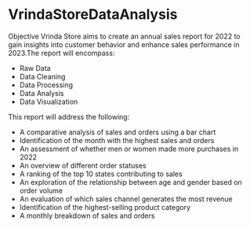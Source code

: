 # VrindaStoreDataAnalysis
Objective
Vrinda Store aims to create an annual sales report for 2022 to gain insights into customer behavior and enhance sales performance in 2023.The report will encompass:
- Raw Data
- Data Cleaning
- Data Processing
- Data Analysis
- Data Visualization
  
This report will address the following:
- A comparative analysis of sales and orders using a bar chart
- Identification of the month with the highest sales and orders
- An assessment of whether men or women made more purchases in 2022
- An overview of different order statuses
- A ranking of the top 10 states contributing to sales
- An exploration of the relationship between age and gender based on order volume
- An evaluation of which sales channel generates the most revenue
- Identification of the highest-selling product category
- A monthly breakdown of sales and orders
